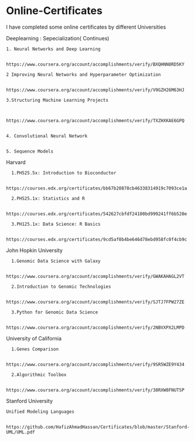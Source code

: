 # Online-Certificates
I have completed some online certificates by different Universities


Deeplearning : Sepecialization( Continues)
    
    1. Neural Networks and Deep Learning 
    
        https://www.coursera.org/account/accomplishments/verify/BXQHNN8RD5KY
    
 	2 Improving Neural Networks and Hyperparameter Optimization 
    
        https://www.coursera.org/account/accomplishments/verify/V9GZH26M63HJ
    
  	3.Structuring Machine Learning Projects
        
        
        https://www.coursera.org/account/accomplishments/verify/TXZHXKAE6GPQ
        
    
    4. Convolutional Neural Network
        
    
    5. Sequence Models
    

Harvard 
 	
      1.PH525.5x: Introduction to Bioconductor
        
        https://courses.edx.org/certificates/bb67b20878cb46338314919c7093ce1a
    
 	  2.PH525.1x: Statistics and R
      
        https://courses.edx.org/certificates/542627cbfdf24100bd999241ff6b520e
    
 	  3.PH125.1x: Data Science: R Basics 
        
        https://courses.edx.org/certificates/9cd5af0b4be646d78ebd958fc0f4cb9c


John Hopkin University 
 	
      1.Genomic Data Science with Galaxy 
      
        https://www.coursera.org/account/accomplishments/verify/GWAKAHAGL2VT
    
 	  2.Introduction to Genomic Technologies 
       
        https://www.coursera.org/account/accomplishments/verify/SJTJ7FPW27ZE
    
 	  3.Python for Genomic Data Science
      
         https://www.coursera.org/account/accomplishments/verify/2NBVXPX2LMPD

University of California 
 	
      1.Genes Comparison 
        
        https://www.coursera.org/account/accomplishments/verify/9SR5WZE9Y434
        
 	  2.Algorithmic Toolbox 
      
        https://www.coursera.org/account/accomplishments/verify/38RXW8FNUTSP

Stanford University
 	  
    Unified Modeling Languages
    
        https://github.com/HafizAhmadHassan/Certificates/blob/master/Stanford-UML/UML.pdf
